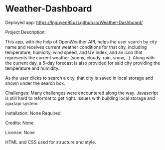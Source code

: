 # Weather-Dashboard

Deployed app: https://lnguyen95uzi.github.io/Weather-Dashboard/

Project Description:

This app, with the help of OpenWeather API, helps the user search by city name and receives current weather conditions for that city, including temperature, humidity, wind speed, and UV index, and an icon that represents the current weather (sunny, cloudy, rain, snow,...). Along with the current day, a 5-day forecast is also provided for said city providing the temperature and humidity. 

As the user clicks to search a city, that city is saved in local storage and shown under the search box. 

Challenges:
Many challenges were encountered along the way. Javascript is still hard to reformat to get right. Issues with building local storage and ajax/api system.

Installation: None Required

Credits: None

License: None

HTML and CSS used for structure and style.